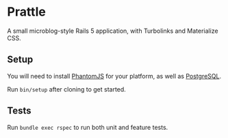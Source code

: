 # Prattle

A small microblog-style Rails 5 application, with Turbolinks and
Materialize CSS.

## Setup

You will need to install [PhantomJS](http://phantomjs.org/) for your 
platform, as well as [PostgreSQL](https://www.postgresql.org/).

Run `bin/setup` after cloning to get started.

## Tests

Run `bundle exec rspec` to run both unit and feature tests.
